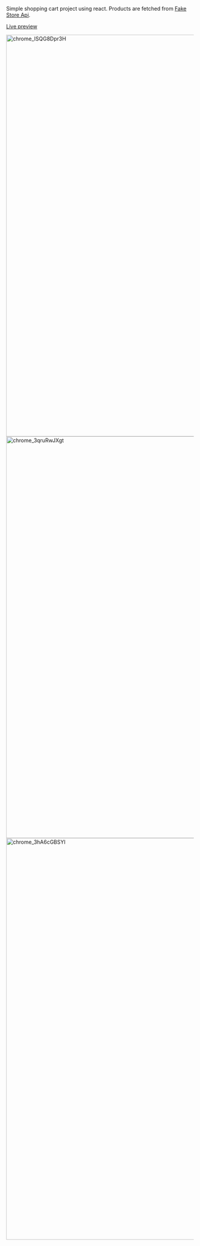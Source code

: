 Simple shopping cart project using react. Products are fetched from [Fake Store Api](https://fakestoreapi.com/).

[Live preview](https://shopping-cart-khaki-eight-55.vercel.app/)

<img width="1920" height="1080" alt="chrome_ISQG8Dpr3H" src="https://github.com/user-attachments/assets/e632b382-d2a6-4622-90bd-bfb7dc745bec" />
<img width="1920" height="1080" alt="chrome_3qruRwJXgt" src="https://github.com/user-attachments/assets/c7736b84-cece-4f5a-b5c3-6d1936a7d5bb" />
<img width="1920" height="1080" alt="chrome_3hA6cGBSYI" src="https://github.com/user-attachments/assets/93857ef4-5d32-4bc1-9a75-17ec65750222" />

